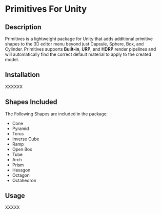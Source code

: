 Primitives For Unity
===

## Description
Primitives is a lightweight package for Unity that adds additional primitive shapes to the 3D editor menu beyond just Capsule, Sphere, Box, and Cylinder.
Primitives supports **Built-in**, **URP**, and **HDRP** render pipelines and will automatically find the correct default material to apply to the created model.

## Installation
XXXXXX

## Shapes Included
The Following Shapes are included in the package:
* Cone
* Pyramid
* Torus
* Inverse Cube
* Ramp
* Open Box
* Tube
* Arch
* Prism
* Hexagon
* Octagon
* Octahedron

## Usage
XXXXX
